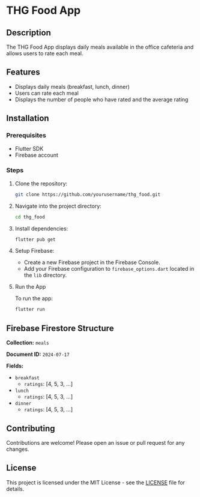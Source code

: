 # THG Food App

## Description
The THG Food App displays daily meals available in the office cafeteria and allows users to rate each meal.

## Features
- Displays daily meals (breakfast, lunch, dinner)
- Users can rate each meal
- Displays the number of people who have rated and the average rating

## Installation

### Prerequisites
- Flutter SDK
- Firebase account

### Steps

1. Clone the repository:

    ```bash
    git clone https://github.com/yourusername/thg_food.git
    ```

2. Navigate into the project directory:

    ```bash
    cd thg_food
    ```

3. Install dependencies:

    ```bash
    flutter pub get
    ```

4. Setup Firebase:

    - Create a new Firebase project in the Firebase Console.
    - Add your Firebase configuration to `firebase_options.dart` located in the `lib` directory.

5. Run the App

    To run the app:

    ```bash
    flutter run
    ```

## Firebase Firestore Structure

**Collection:** `meals`

**Document ID:** `2024-07-17`

**Fields:**
- `breakfast`
  - `ratings`: [4, 5, 3, ...]
- `lunch`
  - `ratings`: [4, 5, 3, ...]
- `dinner`
  - `ratings`: [4, 5, 3, ...]

## Contributing
Contributions are welcome! Please open an issue or pull request for any changes.

## License
This project is licensed under the MIT License - see the [LICENSE](LICENSE) file for details.
